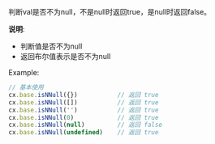 判断val是否不为null，不是null时返回true，是null时返回false。

**说明**: 
- 判断值是否不为null
- 返回布尔值表示是否不为null

Example:
```javascript
// 基本使用
cx.base.isNNull({})           // 返回 true
cx.base.isNNull([])           // 返回 true
cx.base.isNNull('')           // 返回 true
cx.base.isNNull(0)            // 返回 true
cx.base.isNNull(null)         // 返回 false
cx.base.isNNull(undefined)    // 返回 true
```